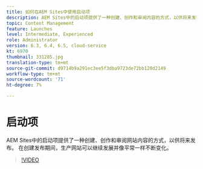 ```yaml
---
title: 如何在AEM Sites中使用启动项
description: AEM Sites中的启动项提供了一种创建、创作和审阅内容的方式，以供将来发布。
topic: Content Management
feature: Launches
level: Intermediate, Experienced
role: Administrator
version: 6.3, 6.4, 6.5, cloud-service
kt: 6970
thumbnail: 331285.jpg
translation-type: tm+mt
source-git-commit: d9714b9a291ec3ee5f3dba9723de72bb120d2149
workflow-type: tm+mt
source-wordcount: '71'
ht-degree: 7%

---
```



# 启动项

AEM Sites中的启动项提供了一种创建、创作和审阅网站内容的方式，以供将来发布。 在创建发布期间，生产网站可以继续发展并像平常一样不断变化。

>[!VIDEO](https://video.tv.adobe.com/v/331285?quality=12&learn=on)
